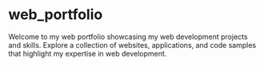 # web_portfolio
Welcome to my web portfolio showcasing my web development projects and skills. Explore a collection of websites, applications, and code samples that highlight my expertise in web development.
